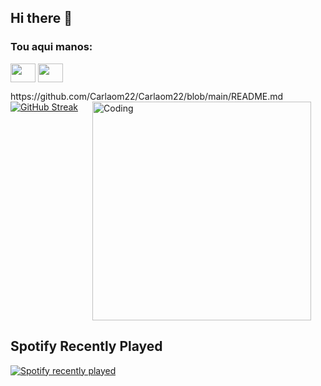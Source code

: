## Hi there 👋

<h3 align="left">Tou aqui manos:</h3>
<p align="left">
<a href="https://twitter.com/RagingEagle_" target="_blank"><img align="center" src="https://cdn.jsdelivr.net/npm/simple-icons@3.0.1/icons/twitter.svg" alt="" height="30" width="40" /></a>
<a href="https://www.instagram.com/carlosmsoares1904/" target="_blank"><img align="center" src="https://cdn.jsdelivr.net/npm/simple-icons@3.0.1/icons/instagram.svg" alt="" height="30" width="40" /></a>
</p>
https://github.com/Carlaom22/Carlaom22/blob/main/README.md
<div style="display: flex; align-items: flex-start;">
    <a href="https://git.io/streak-stats" style="margin-right: 20px;">
        <img src="https://github-readme-streak-stats.herokuapp.com?user=Carlaom22&theme=aura&locale=pt_BR&date_format=j%20M%5B%20Y%5D&mode=weekly" alt="GitHub Streak" />
    </a>
    <img align="right" style="position: relative; top: 0;" alt="Coding" width="350" src="https://media3.giphy.com/media/v1.Y2lkPTc5MGI3NjExdGkwYjVpY2RtYzZyeXVwMTNmc3k4NzM1NW85Z2kxc3Q2dXlqOG90MCZlcD12MV9pbnRlcm5hbF9naWZfYnlfaWQmY3Q9Zw/5hBKE9dqWDXI6ofByg/giphy.gif">
</div>

## Spotify Recently Played

[![Spotify recently played](https://spotify-recently-played-readme.vercel.app/api?user=1178388710)](https://open.spotify.com/user/1178388710)

